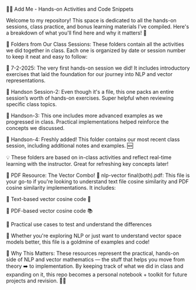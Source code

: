 👩‍💻 Add Me - Hands-on Activities and Code Snippets

Welcome to my repository! This space is dedicated to all the hands-on sessions, class practice, and bonus learning materials I’ve compiled. Here's a breakdown of what you'll find here and why it matters! 🚀

📁 Folders from Our Class Sessions:
These folders contain all the activities we did together in class. Each one is organized by date or session number to keep it neat and easy to follow:

📂 7-2-2025: The very first hands-on session we did! It includes introductory exercises that laid the foundation for our journey into NLP and vector representations.

📄 Handson Session-2: Even though it's a file, this one packs an entire session’s worth of hands-on exercises. Super helpful when reviewing specific class topics.

📂 Handson-3: This one includes more advanced examples as we progressed in class. Practical implementations helped reinforce the concepts we discussed.

📂 Handson-4: Freshly added! This folder contains our most recent class session, including additional notes and examples. 🆕

💡 These folders are based on in-class activities and reflect real-time learning with the instructor. Great for refreshing key concepts later!

📘 PDF Resource: The Vector Combo!
📄 nlp-vector final(both).pdf: This file is your go-to if you're looking to understand text file cosine similarity and PDF cosine similarity implementations.
It includes:

📌 Text-based vector cosine code 🧠

📌 PDF-based vector cosine code 📚

🧪 Practical use cases to test and understand the differences

🎯 Whether you're exploring NLP or just want to understand vector space models better, this file is a goldmine of examples and code!

💬 Why This Matters:
These resources represent the practical, hands-on side of NLP and vector mathematics — the stuff that helps you move from theory ➡️ to implementation. By keeping track of what we did in class and expanding on it, this repo becomes a personal notebook + toolkit for future projects and revision. 💼💡
